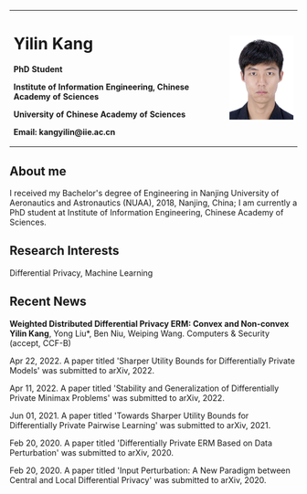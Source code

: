 <table border="0">
  <tr>
    <td width="75%">
      <h1>Yilin Kang</h1>
      <p><b>PhD Student</b></p>
      <p><b>Institute of Information Engineering, Chinese Academy of Sciences</b></p>
      <p><b>University of Chinese Academy of Sciences</b></p>
      <p><b>Email: kangyilin@iie.ac.cn</b></p>
    </td>
    <td width="25%">
      <img src="/photof.jpg" width="100%">
    </td>
  </tr>
</table>

## About me
I received my Bachelor's degree of Engineering in Nanjing University of Aeronautics and Astronautics (NUAA), 2018, Nanjing, China;
I am currently a PhD student at Institute of Information Engineering, Chinese Academy of Sciences.

## Research Interests
Differential Privacy, Machine Learning

## Recent News
**Weighted Distributed Differential Privacy ERM: Convex and Non-convex**  
**Yilin Kang**, Yong Liu*, Ben Niu, Weiping Wang. Computers & Security (accept, CCF-B)

Apr 22, 2022. A paper titled 'Sharper Utility Bounds for Differentially Private Models' was submitted to arXiv, 2022.

Apr 11, 2022. A paper titled 'Stability and Generalization of Differentially Private Minimax Problems' was submitted to arXiv, 2022.

Jun 01, 2021. A paper titled 'Towards Sharper Utility Bounds for Differentially Private Pairwise Learning' was submitted to arXiv, 2021.

Feb 20, 2020. A paper titled 'Differentially Private ERM Based on Data Perturbation' was submitted to arXiv, 2020.

Feb 20, 2020. A paper titled 'Input Perturbation: A New Paradigm between Central and Local Differential Privacy' was submitted to arXiv, 2020.

